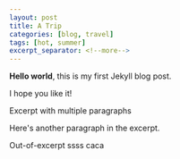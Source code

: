 ```yaml
---
layout: post
title: A Trip
categories: [blog, travel]
tags: [hot, summer]
excerpt_separator: <!--more-->
---
```


**Hello world**, this is my first Jekyll blog post.

I hope you like it!

Excerpt with multiple paragraphs

Here's another paragraph in the excerpt.
<!--more-->
Out-of-excerpt
ssss
caca